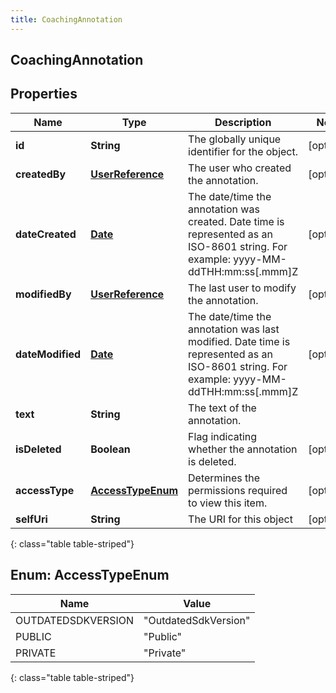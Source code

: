 ```yaml
---
title: CoachingAnnotation
---
```


## CoachingAnnotation

## Properties

| Name             | Type                                                       | Description                                                                                                                             | Notes      |
| ---------------- | ---------------------------------------------------------- | --------------------------------------------------------------------------------------------------------------------------------------- | ---------- |
| **id**           | <!----><!---->**String**<!---->                            | The globally unique identifier for the object.                                                                                          | [optional] |
| **createdBy**    | <!----><!---->[**UserReference**](UserReference.md)<!----> | The user who created the annotation.                                                                                                    | [optional] |
| **dateCreated**  | <!----><!---->[**Date**](Date.md)<!---->                   | The date/time the annotation was created. Date time is represented as an ISO-8601 string. For example: yyyy-MM-ddTHH:mm:ss[.mmm]Z       | [optional] |
| **modifiedBy**   | <!----><!---->[**UserReference**](UserReference.md)<!----> | The last user to modify the annotation.                                                                                                 | [optional] |
| **dateModified** | <!----><!---->[**Date**](Date.md)<!---->                   | The date/time the annotation was last modified. Date time is represented as an ISO-8601 string. For example: yyyy-MM-ddTHH:mm:ss[.mmm]Z | [optional] |
| **text**         | <!----><!---->**String**<!---->                            | The text of the annotation.                                                                                                             |            |
| **isDeleted**    | <!----><!---->**Boolean**<!---->                           | Flag indicating whether the annotation is deleted.                                                                                      | [optional] |
| **accessType**   | [**AccessTypeEnum**](#AccessTypeEnum)<!---->               | Determines the permissions required to view this item.                                                                                  | [optional] |
| **selfUri**      | <!----><!---->**String**<!---->                            | The URI for this object                                                                                                                 | [optional] |

{: class="table table-striped"}

<a name="AccessTypeEnum"></a>

## Enum: AccessTypeEnum

| Name               | Value                          |
| ------------------ | ------------------------------ |
| OUTDATEDSDKVERSION | &quot;OutdatedSdkVersion&quot; |
| PUBLIC             | &quot;Public&quot;             |
| PRIVATE            | &quot;Private&quot;            |

{: class="table table-striped"}
